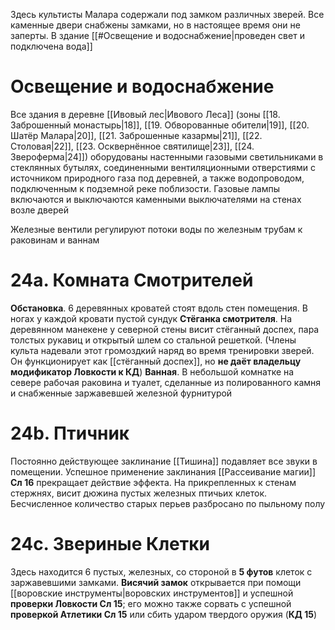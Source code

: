 Здесь культисты Малара содержали под замком различных зверей. Все каменные двери снабжены замками, но в настоящее время они не заперты. В здание [[#Освещение и водоснабжение|проведен свет и подключена вода]]

# Освещение и водоснабжение

Все здания в деревне [[Ивовый лес|Ивового Леса]] (зоны [[18. Заброшенный монастырь|18]], [[19. Обворованные обители|19]], [[20. Шатёр Малара|20]], [[21. Заброшенные казармы|21]], [[22. Столовая|22]], [[23. Осквернённое святилище|23]], [[24. Звероферма|24]]) оборудованы настенными газовыми светильниками в стеклянных бутылях, соединенными вентиляционными отверстиями с источником природного газа под деревней, а также водопроводом, подключенным к подземной реке поблизости. Газовые лампы включаются и выключаются каменными выключателями на стенах возле дверей

Железные вентили регулируют потоки воды по железным трубам к раковинам и ваннам

# 24а. Комната Смотрителей

**Обстановка**. 6 деревянных кроватей стоят вдоль стен помещения. В ногах у каждой кровати пустой сундук
**Стёганка смотрителя**. На деревянном манекене у северной стены висит стёганный доспех, пара толстых рукавиц и открытый шлем со стальной решеткой. (Члены культа надевали этот громоздкий наряд во время тренировки зверей. Он функционирует как [[стёганный доспех]], но **не даёт владельцу модификатор Ловкости к КД**)
**Ванная**. В небольшой комнатке на севере рабочая раковина и туалет, сделанные из полированного камня и снабженные заржавевшей железной фурнитурой

# 24b. Птичник

Постоянно действующее заклинание [[Тишина]] подавляет все звуки в помещении. Успешное применение заклинания [[Рассеивание магии]] **Сл 16** прекращает действие эффекта. На прикрепленных к стенам стержнях, висит дюжина пустых железных птичьих клеток. Бесчисленное количество старых перьев разбросано по пыльному полу

# 24с. Звериные Клетки

Здесь находится 6 пустых, железных, со стороной в **5 футов** клеток с заржавевшими замками. **Висячий замок** открывается при помощи [[воровские инструменты|воровских инструментов]] и успешной **проверки Ловкости Сл 15**; его можно также сорвать с успешной **проверкой Атлетики Сл 15** или сбить ударом твердого оружия (**КД 15**)